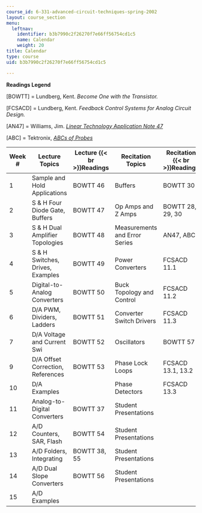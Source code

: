 ```yaml
---
course_id: 6-331-advanced-circuit-techniques-spring-2002
layout: course_section
menu:
  leftnav:
    identifier: b3b7990c2f26270f7e66ff56754cd1c5
    name: Calendar
    weight: 20
title: Calendar
type: course
uid: b3b7990c2f26270f7e66ff56754cd1c5

---
```


**Readings Legend**

\[BOWTT\] = Lundberg, Kent. _Become One with the Transistor._

\[FCSACD\] = Lundberg, Kent. _Feedback Control Systems for Analog Circuit Design._

\[AN47\] = Williams, Jim. [_Linear Technology Application Note 47_](http://www.linear.com/index.jsp)

\[ABC\] = Tektronix, [_ABCs of Probes_](http://web.mit.edu/6.101/www/reference/ABCprobes_s.pdf)

| Week # | Lecture Topics | Lecture  {{< br >}}Readings | Recitation Topics | Recitation  {{< br >}}Readings | Assignments |
| --- | --- | --- | --- | --- | --- |
| 1 | Sample and Hold Applications | BOWTT 46 | Buffers | BOWTT 30 | Problem Set 1 |
| 2 | S & H Four Diode Gate, Buffers | BOWTT 47 | Op Amps and Z Amps | BOWTT 28, 29, 30 | Problem Set 2 |
| 3 | S & H Dual Amplifier Topologies | BOWTT 48 | Measurements and Error Series | AN47, ABC | Laboratory 1 |
| 4 | S & H Switches, Drives, Examples | BOWTT 49 | Power Converters | FCSACD 11.1 | Problem Set 3 |
| 5 | Digital-to-Analog Converters | BOWTT 50 | Buck Topology and Control | FCSACD 11.2 | Design Problem 1 |
| 6 | D/A PWM, Dividers, Ladders | BOWTT 51 | Converter Switch Drivers | FCSACD 11.3 | Problem Set 4 |
| 7 | D/A Voltage and Current Swi | BOWTT 52 | Oscillators | BOWTT 57 | &nbsp; |
| 9 | D/A Offset Correction, References | BOWTT 53 | Phase Lock Loops | FCSACD 13.1, 13.2 | Laboratory 2 |
| 10 | D/A Examples | &nbsp; | Phase Detectors | FCSACD 13.3 | Design Problem 2 |
| 11 | Analog-to-Digital Converters | BOWTT 37 | Student Presentations | &nbsp; | Problem Set 5 |
| 12 | A/D Counters, SAR, Flash | BOWTT 54 | Student Presentations | &nbsp; | Problem Set 6 |
| 13 | A/D Folders, Integrating | BOWTT 38, 55 | Student Presentations | &nbsp; | Laboratory 3 |
| 14 | A/D Dual Slope Converters | BOWTT 56 | Student Presentations | &nbsp; | Design Problem 3 |
| 15 | A/D Examples | &nbsp; |